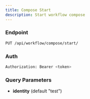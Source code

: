 ```yaml
---
title: Compose Start
description: Start workflow compose
---
```


### Endpoint

```bash
PUT /api/workflow/compose/start/
```

### Auth

```bash
Authorization: Bearer <token>
```

### Query Parameters

- **identity** (default "test")

